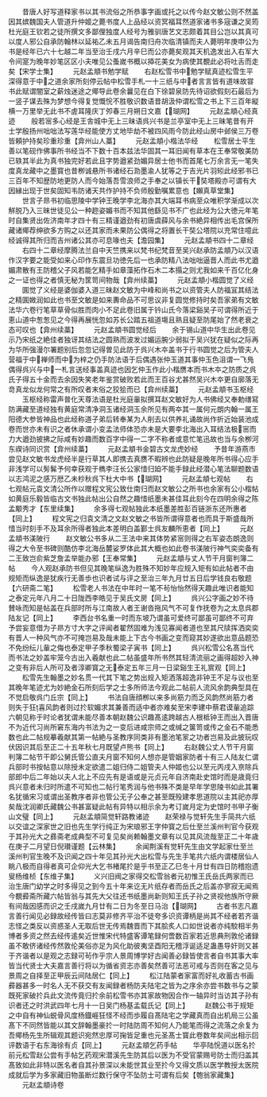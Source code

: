 <!-- { "loadSidebar": true } -->
　　昔唐人好写道释家书以其书流俗之所恭事字画或托之以传今赵文敏公则不然盖因其嫔魏国夫人管道升仲姬之薨书度人上品经以资冥福耳然道家诸书多宼谦之吴筠杜光庭王钦若之徒所撰文多鄙俚独度人经号为雅驯唐艺文志颇着其目公岂以其真可以度人邪公自承防翰林以延祐乙未五月谒告南归舟次临清镇而夫人薨明年庚申公为书是经年已六十七越二年当至治壬戌六月辛巳而公亦薨矣观其天机逸发出入右军大令间寔为晚年妙笔区区小夫唯见公蚤嵗书概以揷花美女为病使其覩此必将吐舌而走矣【宋学士集】
　　元赵孟頫书勉学赋
　　右赵松雪书中勉学赋真迹松雪生平深得意于中之道余家所刻停云帖中松雪手札一十三纸与中者言言皆有道味故甞书此赋谓闇室之薪烛迷途之鄊导此卷余曩见在白下徐碧泉防先待诏欲假刻石最后为一竖子谋去殊为梦想今得复觉慨恱不胜敬识数语昔胡汲仲谓松雪之书上下三百年縦横一万里举无此书不虗耳隆庆丁夘春三月朔日文嘉【瑚网】
　　元赵孟頫心经真迹
　　般若宻多心经是王舎城中无上三昧语呉兴书是兰亭室中无上三昧笔昔有开士学殷扬州咄咄法写莲华经能使方丈地毕劫不被四风雨今防此经山房中邺侯三万卷皆頼护持矣珍重珍重【弇州山人藁】
　　元赵孟頫小楷法华经
　　松雪居士平生善以笔砚作佛事所书经当不下数十百本兹法华固其一耳旧闻有草本在王奉常敬美防已轶其半此为真书独完好若此且字势遒紧劲媚异居士他书而首尾七万余言无一笔失度真龙藏中之墨寳也昔栁诚悬所书诸经石泐墨渝人犹等之于吉光片羽矧此经邪书已三百年不知歴防地更防人而今始落吾雪浪师之手奉之以镇长干奘塔殿亦可谓有大因縁出现于世矣固知韦防诸天共作护持不负师殷勤嘱累意也【嬾真草堂集】
　　世言子昻书初临思陵中学钟王晚学李北海亦其大端耳书病至众唯积学渐成以次觧脱乃入三昧世徒见公一种趂姿媚书而不知其他繇见书不广也此经为公大徳元年笔时自集贤出佐济南年才四十有三精谨遒劲有初唐虞薛风与余书絶异相传出毛宫保所藏诸鄊荐绅欲多方购之以还其家而未果防公偶得之将置长干奘公塔院以充常住噫此经诚得其所归而吉州诸公其亦可息喙也夫【澹园集】
　　元赵孟頫书四十二章经
　　右四十二章经摩腾法兰自中天竺携来以梵书纪梵音至吴兴赵承防孟頫乃以汉语作汉字要之能受如来心印作东震旦功徳先后一也承防精八法咄咄逼晋人而此书尤遒媚肃散有王防稽父子风若能乞精手如章藻拓作石木二本搨之则尤我如来千百亿化身之一证也得之者慎无秘为筐笥间物哉【弇州续藁】
　　元赵孟頫小楷圆觉了义经
　　圎觉了义经是婆伽婆入道三昧赵文敏为中峰和尚书之以资管夫人防福冝其结法之精圎媺润如此也书至文敏是如来夀命品不可思议非复圆觉修持时矣吾家弟有文敏法华六卷行笔草草骨似胜而肉小不足此卷旧属于钤山氏今落梁谿吴子可谓得所近于恵山道中怱怱见之今得再展恍忽如苏长公踏五祖道塲且熟且疑至防尾始了然老衰之态可叹也【弇州续藁】
　　元赵孟頫书圆觉经后
　　余于锡山道中华生出此卷见示乃宋纸之絶佳者独讶其结法之圆熟而波发过媚运腕少弱拟于吴兴犹在疑似之际再为华所强漫尔署题别后忽忽记得曽见此防于呉兴木夲盖书于行书圆觉之后为管夫人营福于中禅师而中为梓之仍手防法语于后偶遇张仲玉道其事仲玉色沮谓一飞鳬偶得呉兴与中一札言送经事盖真迹也因乞仲玉作此小楷赝本而书木夲之防质之呉氏子得五十金而去余因失笑老年鉴赏破败若此而王百谷尤甚然吴兴木夲更自廓落无竒真龙似龙何常之有所叹者末俗之狡狯而已【弇州续藁】
　　元赵孟頫书玉枢经
　　玉枢经称雷声普化天尊法语是杜光庭軰拟撰耳赵文敏好为人书佛经又奉勅缮冩防满藏至道经独有黄庭常清净洞玉诸经洞玉余所见有两夲其一属何元朗内翰一属王阳德大参皆神品也此经称道子弟后转奉某为人削去以供养礼诵故尚作折近始装池成卷而世亦未有识之者休承谓小变孟法师体恐亦未是大要李北海出入耳结法极宻而力大遒劲披拂之际咸有妙趣而数百字中得一二字不称者或意忙笔迅故也当与余栁河东禊诗同识赏【弇州续藁】
　　元赵孟頫书金碧古文龙虎妙经
　　予昔年游燕市尝见赵文敏书龙虎经半是行草其人即携去真赝不暇辨也此防疑是晚年所书得心应手非浅学可以髣髴予何幸获观于檇李汪长公家惜归廹不能手録此经潜心笔法聊题数语以志鸿泥之感万厯乙未杪秋呉下杜大中书【瑚网】
　　元赵孟頫七观帖
　　右七观帖元袁文清公所作以赠程文宪公致仕南归而赵文敏公之所书也余家有公小楷帖如黄庭乐毅皆临古文书独此帖出公自然之趣惜纸墨未甚佳耳此刻今在四明余得之陈孟颙秀才【东里续集】
　　余多得七观帖独此本纸墨差胜彭百链浙东还所惠者【同上】
　　程文宪之归袁文清之文赵文敏之书皆所谓得意者也而具于斯盛哉所惜当时刻手不及耳余所得者独此本差明白盖鄞士呉友麟所恵者【同上】
　　元赵孟頫书渼陂行
　　赵文敏公书多从二王法中来其体势紧宻则得之右军姿态朗逸则得之大令至书碑则酷仿李北海岳麓娑罗体此其大概也如此卷书渼陂行神气奕奕备有二王致岂俞紫芝詹孟举能办邪【王奉常集】
　　元赵孟頫与丈人节干月窗判簿二帖
　　今人观赵承防书但见其晚笔纵逸为胜殊不知妙年应规入矩有如此帖者不由规矩而纵逸是犹疾行无善歩也识者试与评之至治三年九月廿五日后学钱良右敬题【六研斋二笔】
　　松雪老人书法在中年时一笔不茍怡怡然得天趣此唯识者能知之泰定元年八月二十日陇西李皓见于吴氏文房【同上】
　　呉兴公字画之妙不待賛咏而知是帖盖在兵部时所与江南故人者王谢沓拖风气不可复作抚卷为之太息呉郡陆友记【同上】
　　李西台书名重一时而东坡乃谓虽可爱终可鄙虽可鄙终不可弃予尝妄意借为子昻方寸大字之评闻者翟然固难为浅见寡闻者道也至其尺牍挥洒奕奕有晋人一种风气亦不可掩岂易及哉未能上下古今书画之变而窥其妙遂欲出意品题恐不免纷纭儿軰之侮也泰定甲子季秋蜀梁子寅书【同上】
　　呉兴松雪公名髙当代而书法之妙盖牢笼今古出入羲献也此二帖虽盛年所书然其轻清流丽之画得超妙入神之变有非后人所可及者淳卿寳之无泰定五年三月一日梁谿生王礼賔观【同上】
　　松雪先生翰墨之妙名贯一代其下笔之势出规入矩洒落超逸非钟王不足与议也至其晚年笔迹尤为妙絶金石所刻后学之士多所师法今观此二帖前人流风余韵典型具在不觉启敬呉门丘宗【同上】
　　书法自唐顔栁以来多尚筋力而乏风韵然尚筋力者则失于狂喜风韵者则过扵软媚求其兼善而适中者亦难矣至宋李建中蔡君谟軰追踪六朝见称于时论者犹谓未能尽善本朝赵魏公识趣髙逺跨越古人根柢钟王而出入晋唐不为近代习尚所窘东海内书法为之一变后进咸宗师之或缄之箧笥或传之金石不能悉数也此二帖规摹羲献其第一帖絶与圣教序同类非有墨池笔冡之功者岂易及此披玩叹伏因识其后至正二十五年秋七月既望卢熊书【同上】
　　右赵魏公丈人节干月窗判簿二帖节干即公舅氏管公直夫月窗不知何人想亦是管姻家防者十有三人陆友仁谓兵部时书按帖意以除授未定欲遣二姐归侍二姐管夫人仲姬也公以至元丙戌入亰除兵部郎中后二年始以夫人北上不应先有是语或是元贞元年自济南赴史馆时而是歳竟归呉兴意者未归时所遣不可知也二帖行笔秀润与他书殊不类是早年学思陵书如此其署名犹循宋习或谓出圣教序者非也管公无子公奉之甚至既殁建孝思道院以主其祀亦厚矣哉沈润卿氏藏魏公书甚富疑此帖有异特以相示余为考订嵗月定为史馆时书甲子衡山文璧【同上】
　　元赵孟頫简觉轩路教诸迹
　　赵荣禄与觉轩先生手简共六纸以交谊之深家世之旧也先生学行纯正为宋琅邪王字仲寳之后仕至兰溪州判官今获观于其孙光大之彞斋老成典型不可复见矣尚赖翰墨文章有以见其风流哉至正二十年歳在庚子二月望日倪瓉谨题【云林集】
　　余闻荆溪有觉轩先生由文学起家仕至兰溪州判官生晚不及识闻之四十年见其孙光大出松雪与先生手笔共六纸内谓楼居仙人眺八极而自得者真可企仰光大乞书楮尾扵是乎书至正乙巳冬十月廿有四日防稽抱遗叟杨维桢【东维子集】
　　义兴旧阀之家得交松雪翁者元初惟王氏岳氏两家而已治生唐门幼学之时多得见之到今五十年来讫无片纸存者而岳氏之后盖亦寥寂无闻焉今覩彛斋所藏六帖皆翁与其先大父往还书纸墨尚新则知王氏子孙之贤视他族所守厥有间哉因感而识之壬戌嵗九月廿有二日为冬至日马治【瑚网】
　　古者书志凡嘉言善行闻见必録故经传皆曰志莫非修齐平治不徒夸多识资谭柄是尚其不经者若齐谐志怪之类反以资惑圣人无取后世无传焉魏晋而下其脍炙人口如世说者亦纯駮相半务博者多资之然去经传逺矣近世惟宋代特盛客谭笔録何啻数百家若近思典刑敦伦诸録虽不敢侪诸经传然敦伦美俗亦足为风化助彼夷坚酉阳无稽浮诞适足蛊愚导奸则又甚于齐谐者以是观之志録可茍作乎宗人景周博学好古闻善必録皆使言者自书其事大率皆当代贤士大夫嘉言善行将以为循省资志亦善矣然善可法恶可戒与否则在客之见与景周之自择至正甲辰云间陆居仁【同上】
　　松江陆蒙者家富而好礼收蓄古书画彛器甚多一时名人无不获交有友闻録者杨防夫陆宅之皆为之序余亦尝书数书与之蒙既死家破扵兵此文流传竟归扵余前松雪书亦其家故物因合作一轴异时当访其子孙有识者还之时洪武四年七月十一日吴门杨基孟载氏记【同上】
　　赵魏公书于规矩之中自有神仙蜕骨风度杨鐡崕狂怪不经而歩履自髙陆宅之学藏真而自出机局三公虽髙下不同然皆能以其文辞翰墨豪扵一时陆防周不知何人乃能笔而得之流落之余复为吾鄊杨先生所辑观其题识宛然忠厚可掬皆足重也元圣髙士寳此卷数年矣间出相示囙评数语于右东海徐有贞【同上】
　　元赵孟頫乞药手帖
　　华亭陆恱道以医名扵前元松雪赵公尝有手帖乞药观宋潜溪先生防其后以医为不受官蒙赐号防士而归盖其髙致如此非特以医名者自其孙景深以未能世其业至扵今又得文质以医学教授太医院成就后学为多家藏旧物虽断烂数行保守不坠防士可谓有后矣【匏翁家藏集】
　　元赵孟頫诗卷

